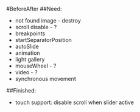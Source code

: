 #BeforeAfter
##Need:
* not found image - destroy
* scroll disable - ?
* breakpoints
* startSeparatorPosition
* autoSlide
* animation
* light gallery
* mouseWheel - ?
* video - ?
* synchronous movement

##Finished:
* touch support: disable scroll when slider active
